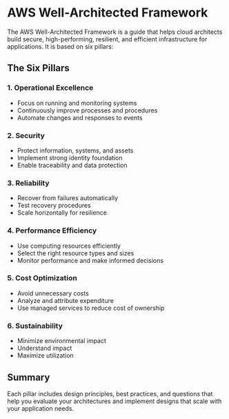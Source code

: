 # AWS Well-Architected Framework

The AWS Well-Architected Framework is a guide that helps cloud architects build secure, high-performing, resilient, and efficient infrastructure for applications. It is based on six pillars:

## The Six Pillars

### 1. Operational Excellence
- Focus on running and monitoring systems
- Continuously improve processes and procedures
- Automate changes and responses to events

### 2. Security
- Protect information, systems, and assets
- Implement strong identity foundation
- Enable traceability and data protection

### 3. Reliability
- Recover from failures automatically
- Test recovery procedures
- Scale horizontally for resilience

### 4. Performance Efficiency
- Use computing resources efficiently
- Select the right resource types and sizes
- Monitor performance and make informed decisions

### 5. Cost Optimization
- Avoid unnecessary costs
- Analyze and attribute expenditure
- Use managed services to reduce cost of ownership

### 6. Sustainability
- Minimize environmental impact
- Understand impact
- Maximize utilization

## Summary

Each pillar includes design principles, best practices, and questions that help you evaluate your architectures and implement designs that scale with your application needs.
